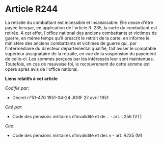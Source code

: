# Article R244

La retraite du combattant est incessible et insaisissable. Elle cesse d'être payée lorsque, en application de l'article R.
235, la carte du combattant est retirée. A cet effet, l'office national des anciens combattants et victimes de guerre, en
même temps qu'il prescrit le retrait de la carte, en informe le ministère des anciens combattants et victimes de guerre qui,
par l'intermédiaire du directeur départemental qualifié, fait aviser le comptable supérieur assignataire de la retraite, en
vue de la suspension du payement de celle-ci. Les sommes perçues par les intéressés leur sont maintenues. Toutefois, en cas
de mauvaise foi, le recouvrement de cette somme est opéré après avis de l'office national.

**Liens relatifs à cet article**

_Codifié par_:

  - Décret n°51-470 1951-04-24 JORF 27 avril 1951

_Cité par_:

  - Code des pensions militaires d'invalidité et de... - art. L256 (VT)

_Cite_:

  - Code des pensions militaires d'invalidité et des v - art. R235 (M)
